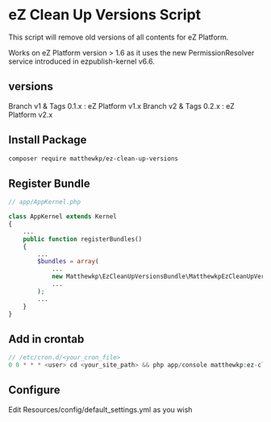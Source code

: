 # eZ Clean Up Versions Script
This script will remove old versions of all contents for eZ Platform.

Works on eZ Platform version > 1.6 as it uses the new PermissionResolver service introduced in ezpublish-kernel v6.6.

## versions
Branch v1 & Tags 0.1.x : eZ Platform v1.x
Branch v2 & Tags 0.2.x : eZ Platform v2.x

## Install Package
```bash
composer require matthewkp/ez-clean-up-versions
```
## Register Bundle
```php
// app/AppKernel.php

class AppKernel extends Kernel
{
    ...
    public function registerBundles()
    {
        ...
        $bundles = array(
            ...
            new Matthewkp\EzCleanUpVersionsBundle\MatthewkpEzCleanUpVersionsBundle(),
            ...
        );
        ...
    }
}
```
## Add in crontab
```php
// /etc/cron.d/<your_cron_file>
0 0 * * * <user> cd <your_site_path> && php app/console matthewkp:ez-clean-up-versions --env=<ENV> > 2>&1
```

## Configure
Edit Resources/config/default_settings.yml as you wish
